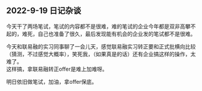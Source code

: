## 2022-9-19 日记杂谈

今天干了两场笔试，笔试的内容都不是很难，难的笔试的企业今年都是双非高攀不起的，难死，自己也准备了很久，最后发现能有机会的企业发的笔试都不是很难。

今天和联易融的实习同事聊了一会儿天，感觉联易融实习转正要和正式批横向比较（猜测，不过感觉大概率），笑死我，（如果真是的话）还有企业搞这样的操作，太难了。<br />
这样搞，拿联易融转正offer是难上加难呀。

明日依旧做笔试，加油，拿offer保底。